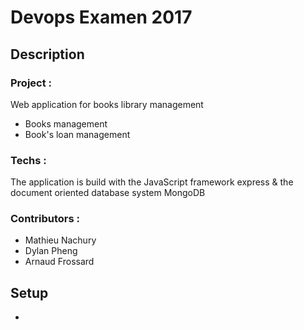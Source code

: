 # Devops Examen 2017

## Description
### Project :
Web application for books library management 
- Books management
- Book's loan management

### Techs :
The application is build with the JavaScript framework express & the document oriented database system MongoDB

### Contributors :
- Mathieu Nachury
- Dylan Pheng
- Arnaud Frossard

## Setup
- 

